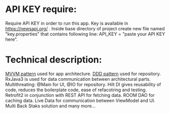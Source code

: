 # API KEY require:
Require API KEY in order to run this app. Key is available in https://newsapi.org/ . Inside base directory of project create new file named "key.properties" that contains following line: API_KEY = "paste your API KEY here".

# Technical description:
[MVVM pattern](https://developer.android.com/jetpack/guide#overview) used for app architecture.
[DDD pattern](https://proandroiddev.com/the-real-repository-pattern-in-android-efba8662b754) used for repository.
RxJava3 is used for data communication between architectural parts.
Multithreating: @Main for UI, @IO for repository.
Hilt DI gives reusability of code, reduces the boilerplate code, ease of refacotring and testing.
Retrofit2 in conjunction with REST API for fetching data.
ROOM DAO for caching data.
Live Data for communication between ViewModel and UI.
Multi Back Staks solution
and many more...

